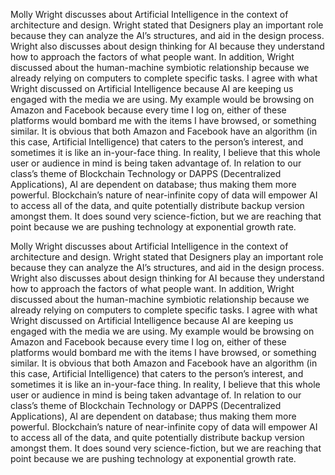 Molly Wright discusses about Artificial Intelligence in the context of architecture and design. Wright stated that Designers play an important role because they can analyze the AI’s structures, and aid in the design process. Wright also discusses about design thinking for AI because they understand how to approach the factors of what people want. In addition, Wright discussed about the human-machine symbiotic relationship because we already relying on computers to complete specific tasks. I agree with what Wright discussed on Artificial Intelligence because AI are keeping us engaged with the media we are using.
My example would be browsing on Amazon and Facebook because every time I log on, either of these platforms would bombard me with the items I have browsed, or something similar. It is obvious that both Amazon and Facebook have an algorithm (in this case, Artificial Intelligence) that caters to the person’s interest, and sometimes it is like an in-your-face thing. In reality, I believe that this whole user or audience in mind is being taken advantage of. In relation to our class’s theme of Blockchain Technology or DAPPS (Decentralized Applications), AI are dependent on database; thus making them more powerful.
Blockchain’s nature of near-infinite copy of data will empower AI to access all of the data, and quite potentially distribute backup version amongst them. It does sound very science-fiction, but we are reaching that point because we are pushing technology at exponential growth rate.

Molly Wright discusses about Artificial Intelligence in the context of architecture and design. Wright stated that Designers play an important role because they can analyze the AI’s structures, and aid in the design process. Wright also discusses about design thinking for AI because they understand how to approach the factors of what people want. In addition, Wright discussed about the human-machine symbiotic relationship because we already relying on computers to complete specific tasks. I agree with what Wright discussed on Artificial Intelligence because AI are keeping us engaged with the media we are using.
My example would be browsing on Amazon and Facebook because every time I log on, either of these platforms would bombard me with the items I have browsed, or something similar. It is obvious that both Amazon and Facebook have an algorithm (in this case, Artificial Intelligence) that caters to the person’s interest, and sometimes it is like an in-your-face thing. In reality, I believe that this whole user or audience in mind is being taken advantage of. In relation to our class’s theme of Blockchain Technology or DAPPS (Decentralized Applications), AI are dependent on database; thus making them more powerful.
Blockchain’s nature of near-infinite copy of data will empower AI to access all of the data, and quite potentially distribute backup version amongst them. It does sound very science-fiction, but we are reaching that point because we are pushing technology at exponential growth rate.

